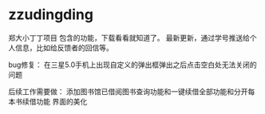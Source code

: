 # zzudingding
郑大小丁丁项目
包含的功能，下载看看就知道了。
最新更新，通过学号推送给个人信息，比如给反馈者的回信等。

bug修复：
在三星5.0手机上出现自定义的弹出框弹出之后点击空白处无法关闭的问题


后续工作需要做：
添加图书馆已借阅图书查询功能和一键续借全部功能和分开每本书续借功能
界面的美化
